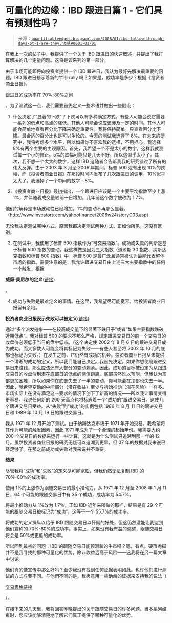 <!--yml

分类：未分类

日期：2024-05-18 08:37:14

-->

# 可量化的边缘：IBD 跟进日篇 1 - 它们具有预测性吗？

> 来源：[`quantifiableedges.blogspot.com/2008/01/ibd-follow-through-days-pt-1-are-they.html#0001-01-01`](http://quantifiableedges.blogspot.com/2008/01/ibd-follow-through-days-pt-1-are-they.html#0001-01-01)

在我上一次的帖子中，我提供了一个关于 IBD 跟进日的快速概述，并提出了我打算解决的几个定量问题。这将是该系列的第一部分。

由于市场可能即将向投资者提供一个 IBD 跟进日，我认为最好先解决最重要的问题。IBD 跟进日预示着新的牛市 rally 吗？如果是，成功率是多少？根据《投资者商业日报》，

[跟进日的成功率在 70%-80%之间](http://biz.yahoo.com/ibd/080103/corner.html?.v=1)

。为了测试这一点，我们需要首先定义一些术语并做出一些假设：

1) 什么决定了“显著的下跌”？下跌可以有多种确定方式。有些人可能会说它需要一系列的低点和高点的降低。其他人可能会说应该涉及一定的时间。其他人可能会简单地查看百分比下降来确定重要性。我将保持简单，只查看百分比下降。最合适的百分比也是可以争论的。今天的测试我选择了 8%。在未来的研究中，我将考虑多个水平，所以如果你不喜欢我的选择，不用担心。我选择 8%有两个主要的主观原因。首先，我希望一个不是太小的数字，这样我就测试每一个小的修正。5%的跌幅可能只是几天不好，所以这似乎太小了。其次，我不想一个太大的数字，这样 IBD 追随者会告诉我我的研究错过了所有的伟大反弹。由于 2003 年 3 月至 2006 年期间，标普 500 没有出现 10%的跌幅，而《投资者商业日报》在那段时间内发布了几次跟进日的调用，10%似乎太大了。我选择了一个中间的数字 - 8%。

2) 《投资者商业日报》最初指出，一个跟进日应该是一个主要平均指数至少上涨 1%，并伴随着成交量较前一日增加。几年前这个数字被改为 1.7%。

他们的解释是市场波动性已经增加，1%的变动不再那么显著。（http://www.investors.com/yahoofinance/2006w24/storyC03.asp）

无论我决定测试哪种方式，原因我都决定测试两种方式。正如你所见，这没有区别。

3) 在测试中，我使用了标普 500 指数作为“可交易指数”。成功或失败的判断是基于标普 500 指数的变动。我这样做是因为三大指数（道琼斯 30 指数、纳斯达克指数和标普 500 指数）中，标普 500 是最广泛且通常被认为最能代表整体市场的指数。需要注意的是，我允许跟进交易日由上述三大主要指数中的任何一个触发，根据

**威廉·奥尼尔的定义**([链接](http://investorsbusinessdaily.com/askbill/SearchResults.asp?ID=625&TopicID=9&code=ByTopic))

。

4) 成功与失败是最难定义的事情。在这里，我希望尽可能宽容，给投资者商业日报留有余地。

**投资者商业日报表示失败可以被定义**([链接](http://www.investors.com/yahoofinance/2006w24/storyC03.asp))

通过“多个派发迹象——在较高成交量下的显著下跌日子”或者“如果主要指数跌破近期低点”。我对标普 500 的要求不那么严格，规定跟进交易日的前一个交易日的收盘价必须低于当日的盘中低点。（这个决定使 2002 年 8 月 6 日的跟进交易日成为成功，而大多数人可能会将其标记为失败——有些人甚至将 2002 年 10 月的底部也标记为失败。）在发生之前，它仍然有成功的机会。投资者商业日报从未提供一个清晰的成功的定义，所以我只能自己决定。我首先决定，如果你想使用跟进交易日来赚钱，那么应该还有大部分的变动剩余。因此，成功的目标被设定为从跟进交易日的收盘价到潜在底部日的低点的两倍距离。底部虽然难以预测，但我认为顶部更加困难，所以如果你在底部失去了一半的变动，你可能会在顶部也失去一半。因此，我希望变动的中间部分（潜在收益）至少与初始推动（潜在风险）一样多。市场实际上在没有满足这一要求的情况下创下了新高的情况——所以我让事情变得更容易。我说任何新的 200 天高点也将标志着一个“成功的”跟进交易日。这使几个跟进交易日受益。从“失败”到“成功”的实例包括 1986 年 8 月 11 日的跟进交易日和 1989 年 10 月 19 日的跟进交易日。

我从 1971 年 12 月开始了测试。由于纳斯达克市场于 1971 年开始交易，我希望将其作为可能的触发因素，因此 1971 年成为了一个合理的起始年份。我需要大约 200 个交易日的数据来运行一些计算，这就是为什么测试只追溯到那一年的 12 月。虽然投资者商业日报的研究无疑可以追溯到更早，但 37 年的数据对我来说已经足够了。在那之前成功或失败对我来说并不重要。

**结果**

尽管我将“成功”和“失败”的定义尽可能宽松，但我仍然无法复制 IBD 的 70%-80%的成功率。

使用 1%的上涨作为跟随交易日的最小推动力，从 1971 年 12 月至 2008 年 1 月 11 日，64 个可能的跟随交易日中有 35 个成功，成功率为 54.7%。

将最小推动力从 1%改为 1.7%，正如 IBD 近年来所做的那样，结果是有 29 个可能的跟随交易日被标记为“成功”。这等于一个 55.7%的成功率。

将成功的定义操纵以给予 IBD 跟随交易日以怀疑的好处，但这仍然没能让我达到他们宣称的 70%-80%的成功率。事实上，如果没有我有益的调整，跟随交易日将会是 50%或更低的成功率。

所以回到最初的问题：IBD 的跟随交易日能预测新的牛市吗？嗯，有点。硬币抛掷并不是我寻找的那种可量化的优势，除非收益远高于风险——这我将在另一篇文章中讨论。

他们真的像宣传中那么好吗？至少我没有找到任何证据表明如此。也许他们进行测试的方式与我不同。与他們不同的是，我愿意用一些确凿的证据来支持我的说法（

[交易表格链接](http://pages.google.com/edit/RobertBHanna/home?authtoken=2641da186b62dda3ce5c8764dc0411ba800e707d)

）。

在接下来的几天里，我将回答昨晚提出的关于跟随交易日的许多问题。当本系列结束时，您应该能够清楚地了解它们真正提供了哪种可量化的优势。
